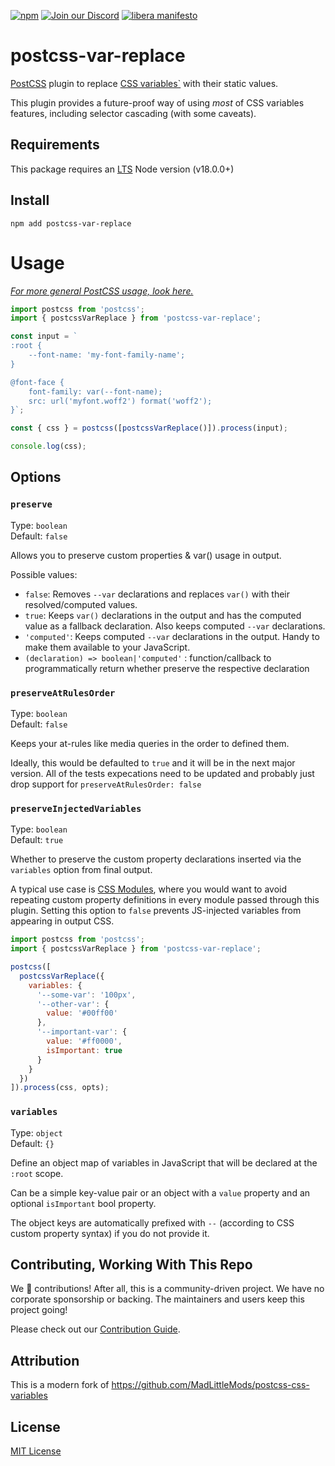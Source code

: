 [npm]: https://img.shields.io/npm/v/postcss-var-replace
[npm-url]: https://www.npmjs.com/package/postcss-var-replace

[![npm][npm]][npm-url]
[![Join our Discord](https://img.shields.io/badge/join_our-Discord-5a64ea)](https://discord.gg/FywZN57mTg)
[![libera manifesto](https://img.shields.io/badge/libera-manifesto-lightgrey.svg)](https://liberamanifesto.com)

# postcss-var-replace

[PostCSS](https://github.com/postcss/postcss) plugin to replace [CSS variables`](http://dev.w3.org/csswg/css-variables/) with their static values.

This plugin provides a future-proof way of using _most_ of CSS variables features, including selector cascading (with some caveats).

## Requirements

This package requires an [LTS](https://github.com/nodejs/Release) Node version (v18.0.0+)

## Install

```console
npm add postcss-var-replace
```

# Usage

[_For more general PostCSS usage, look here._](https://github.com/postcss/postcss#usage)

```js
import postcss from 'postcss';
import { postcssVarReplace } from 'postcss-var-replace';

const input = `
:root {
	--font-name: 'my-font-family-name';
}

@font-face {
	font-family: var(--font-name);
	src: url('myfont.woff2') format('woff2');
}`;

const { css } = postcss([postcssVarReplace()]).process(input);

console.log(css);
```

## Options

### `preserve`

Type: `boolean`<br>
Default: `false`

Allows you to preserve custom properties & var() usage in output.

Possible values:

- `false`: Removes `--var` declarations and replaces `var()` with their resolved/computed values.
- `true`: Keeps `var()` declarations in the output and has the computed value as a fallback declaration. Also keeps computed `--var` declarations.
- `'computed'`: Keeps computed `--var` declarations in the output. Handy to make them available to your JavaScript.
- `(declaration) => boolean|'computed'` : function/callback to programmatically return whether preserve the respective declaration

### `preserveAtRulesOrder`

Type: `boolean`<br>
Default: `false`

Keeps your at-rules like media queries in the order to defined them.

Ideally, this would be defaulted to `true` and it will be in the next major version. All of the tests expecations need to be updated and probably just drop support for `preserveAtRulesOrder: false`

### `preserveInjectedVariables`

Type: `boolean`<br>
Default: `true`

Whether to preserve the custom property declarations inserted via the `variables` option from final output.

A typical use case is [CSS Modules](https://github.com/css-modules/css-modules), where you would want to avoid
repeating custom property definitions in every module passed through this plugin. Setting this option to `false`
prevents JS-injected variables from appearing in output CSS.

```js
import postcss from 'postcss';
import { postcssVarReplace } from 'postcss-var-replace';

postcss([
  postcssVarReplace({
    variables: {
      '--some-var': '100px',
      '--other-var': {
        value: '#00ff00'
      },
      '--important-var': {
        value: '#ff0000',
        isImportant: true
      }
    }
  })
]).process(css, opts);
```

### `variables`

Type: `object`<br>
Default: `{}`

Define an object map of variables in JavaScript that will be declared at the `:root` scope.

Can be a simple key-value pair or an object with a `value` property and an optional `isImportant` bool property.

The object keys are automatically prefixed with `--` (according to CSS custom property syntax) if you do not provide it.

## Contributing, Working With This Repo

We 💛 contributions! After all, this is a community-driven project. We have no corporate sponsorship or backing. The maintainers and users keep this project going!

Please check out our [Contribution Guide](./CONTRIBUTING.md).

## Attribution

This is a modern fork of https://github.com/MadLittleMods/postcss-css-variables

## License

[MIT License](./LICENSE.md)
